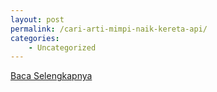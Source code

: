 ```yaml
---
layout: post
permalink: /cari-arti-mimpi-naik-kereta-api/
categories:
    - Uncategorized
---
```


[Baca Selengkapnya](/03)